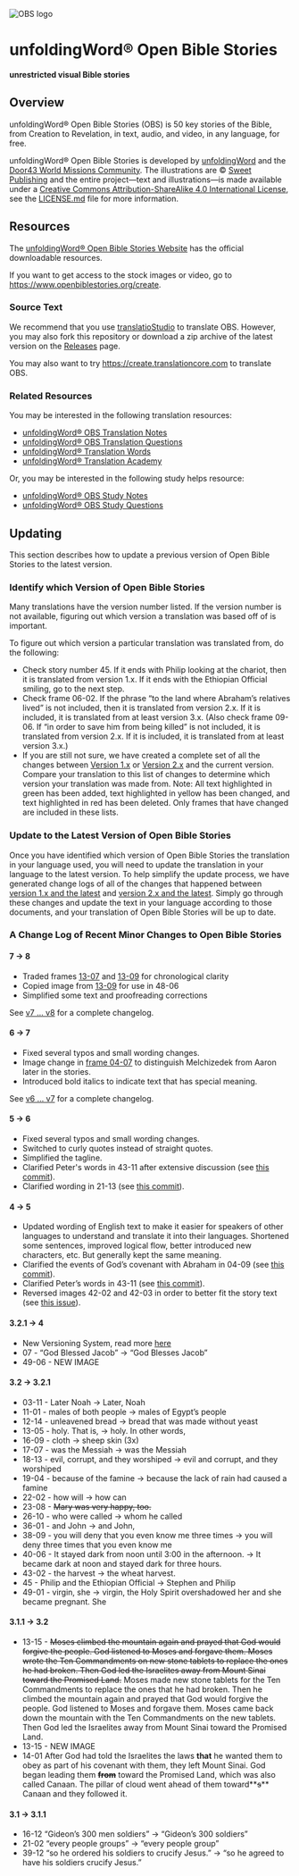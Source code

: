 ![OBS logo](https://filedn.com/lD0GfuMvTstXgqaJfpLL87S/assets/uw-icons/logo-obs-256.png)

# unfoldingWord® Open Bible Stories

**unrestricted visual Bible stories**

## Overview

unfoldingWord® Open Bible Stories (OBS) is 50 key stories of the Bible, from Creation to Revelation, in text, audio, and video, in any language, for free.

unfoldingWord® Open Bible Stories is developed by [unfoldingWord](https://unfoldingword.org/) and the [Door43 World Missions Community](https://door43.org/). The illustrations
are © [Sweet Publishing](https://www.sweetpublishing.com/) and the entire project—text and illustrations—is made
available under a [Creative Commons Attribution-ShareAlike 4.0 International License](https://creativecommons.org/licenses/by-sa/4.0), see the [LICENSE.md](https://git.door43.org/unfoldingWord/en_obs/src/master/LICENSE.md) file for more information.

## Resources

The [unfoldingWord® Open Bible Stories Website](https://openbiblestories.org/) has the official downloadable resources.

If you want to get access to the stock images or video, go to https://www.openbiblestories.org/create.

### Source Text

We recommend that you use [translatioStudio](https://ufw.io/ts) to translate OBS. However, you may also fork this repository or download a zip archive of the latest version on the [Releases](https://git.door43.org/unfoldingWord/en_obs/releases) page.

You may also want to try https://create.translationcore.com to translate OBS.

### Related Resources

You may be interested in the following translation resources:

* [unfoldingWord® OBS Translation Notes](https://git.door43.org/unfoldingWord/en_obs-tn)
* [unfoldingWord® OBS Translation Questions](https://git.door43.org/unfoldingWord/en_obs-tq)
* [unfoldingWord® Translation Words](https://git.door43.org/unfoldingWord/en_tw)
* [unfoldingWord® Translation Academy](https://git.door43.org/unfoldingWord/en_ta)

Or, you may be interested in the following study helps resource:

* [unfoldingWord® OBS Study Notes](https://git.door43.org/unfoldingWord/en_obs-sn)
* [unfoldingWord® OBS Study Questions](https://git.door43.org/unfoldingWord/en_obs-sq)

## Updating

This section describes how to update a previous version of Open Bible Stories to the latest version.

### Identify which Version of Open Bible Stories

Many translations have the version number listed. If the version number is not available, figuring out which version a translation was based off of is important.

To figure out which version a particular translation was translated from, do the following:

  * Check story number 45. If it ends with Philip looking at the chariot, then it is translated from version 1.x. If it ends with the Ethiopian Official smiling, go to the next step.
  * Check frame 06-02. If the phrase “to the land where Abraham’s relatives lived” is not included, then it is translated from version 2.x. If it is included, it is translated from at least version 3.x. (Also check frame 09-06. If “in order to save him from being killed” is not included, it is translated from version 2.x. If it is included, it is translated from at least version 3.x.)
  * If you are still not sure, we have created a complete set of all the changes between [Version 1.x](https://ufw.io/obs1-3) or [Version 2.x](https://ufw.io/obs2-3) and the current version. Compare your translation to this list of changes to determine which version your translation was made from. Note: All text highlighted in green has been added, text highlighted in yellow has been changed, and text highlighted in red has been deleted. Only frames that have changed are included in these lists.

### Update to the Latest Version of Open Bible Stories

Once you have identified which version of Open Bible Stories the translation in your language used, you will need to update the translation in your language to the latest version. To help simplify the update process, we have generated change logs of all of the changes that happened between [version 1.x and the latest](https://ufw.io/obs1-3) and [version 2.x and the latest](https://ufw.io/obs2-3). Simply go through these changes and update the text in your language according to those documents, and your translation of Open Bible Stories will be up to date.

### A Change Log of Recent Minor Changes to Open Bible Stories

#### 7 → 8

* Traded frames [13-07](https://cdn.door43.org/obs/jpg/360px/obs-en-13-07.jpg) and [13-09](https://cdn.door43.org/obs/jpg/360px/obs-en-13-10.jpg) for chronological clarity
* Copied image from [13-09](https://cdn.door43.org/obs/jpg/360px/obs-en-13-09.jpg) for use in 48-06
* Simplified some text and proofreading corrections

See [v7 … v8](https://git.door43.org/unfoldingWord/en_obs/compare/v7...v8) for a complete changelog.

#### 6 → 7

* Fixed several typos and small wording changes.
* Image change in [frame 04-07](https://cdn.door43.org/obs/jpg/360px/obs-en-04-07.jpg) to distinguish Melchizedek from Aaron later in the stories.
* Introduced bold italics to indicate text that has special meaning.

See [v6 … v7](https://git.door43.org/unfoldingWord/en_obs/compare/v6...v7) for a complete changelog.

#### 5 → 6

* Fixed several typos and small wording changes.
* Switched to curly quotes instead of straight quotes.
* Simplified the tagline.
* Clarified Peter's words in 43-11 after extensive discussion (see [this commit](https://git.door43.org/unfoldingWord/en_obs/commit/af945511ac89c8d7dbc3acb9ad3ae218085ee84b)).
* Clarified wording in 21-13 (see [this commit](https://git.door43.org/unfoldingWord/en_obs/commit/fe145e0ed2253e6244b14a7cd40688219c202d1d)).

#### 4 → 5

  * Updated wording of English text to make it easier for speakers of other languages to understand and translate it into their languages. Shortened some sentences, improved logical flow, better introduced new characters, etc. But generally kept the same meaning.
  * Clarified the events of God’s covenant with Abraham in 04-09 (see [this commit](https://git.door43.org/unfoldingWord/en_obs/commit/c07db760b6544de00b08f893155fd86077bd24d8)).
  * Clarified Peter’s words in 43-11 (see [this commit](https://git.door43.org/unfoldingWord/en_obs/commit/2a43ca348e26ab9719513a3be4bfc41c2eee5fe6)).
  * Reversed images 42-02 and 42-03 in order to better fit the story text (see [this issue](https://git.door43.org/unfoldingWord/en_obs/issues/7)).

#### 3.2.1 → 4

  * New Versioning System, read more [here](https://unfoldingword.org/versioning/)
  * 07 - “God Blessed Jacob” → “God Blesses Jacob”
  * 49-06 - NEW IMAGE

#### 3.2 → 3.2.1

  * 03-11 - Later Noah → Later, Noah
  * 11-01 - males of both people → males of Egypt’s people
  * 12-14 - unleavened bread → bread that was made without yeast
  * 13-05 - holy. That is, → holy. In other words,
  * 16-09 - cloth → sheep skin (3x)
  * 17-07 - was the Messiah → was the Messiah
  * 18-13 - evil, corrupt, and they worshiped → evil and corrupt, and they worshiped
  * 19-04 - because of the famine → because the lack of rain had caused a famine
  * 22-02 - how will → how can
  * 23-08 - ~~Mary was very happy, too.~~
  * 26-10 - who were called → whom he called
  * 36-01 - and John → and John,
  * 38-09 - you will deny that you even know me three times → you will deny three times that you even know me
  * 40-06 - It stayed dark from noon until 3:00 in the afternoon. → It became dark at noon and stayed dark for three hours.
  * 43-02 - the harvest → the wheat harvest.
  * 45 - Philip and the Ethiopian Official → Stephen and Philip
  * 49-01 - virgin, she → virgin, the Holy Spirit overshadowed her and she became pregnant. She

#### 3.1.1 → 3.2

  * 13-15 - ~~Moses climbed the mountain again and prayed that God would forgive the people. God listened to Moses and forgave them. Moses wrote the Ten Commandments on new stone tablets to replace the ones he had broken. Then God led the Israelites away from Mount Sinai toward the Promised Land.~~ Moses made new stone tablets for the Ten Commandments to replace the ones that he had broken. Then he climbed the mountain again and prayed that God would forgive the people. God listened to Moses and forgave them. Moses came back down the mountain with the Ten Commandments on the new tablets. Then God led the Israelites away from Mount Sinai toward the Promised Land.
  * 13-15 - NEW IMAGE
  * 14-01 After God had told the Israelites the laws __**that**__ he wanted them to obey as part of his covenant with them, they left Mount Sinai. God began leading them **~~from~~** toward the Promised Land, which was also called Canaan. The pillar of cloud went ahead of them toward**~~s~~** Canaan and they followed it.

#### 3.1 → 3.1.1

  * 16-12 “Gideon’s 300 men soldiers” → “Gideon’s 300 soldiers”
  * 21-02 “every people groups” → “every people group”
  * 39-12 “so he ordered his soldiers to crucify Jesus.” → “so he agreed to have his soldiers crucify Jesus.”
